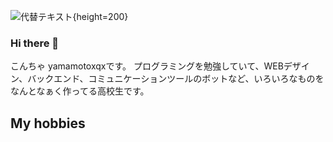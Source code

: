 ![代替テキスト](https://yamamotoxqx.com/img/github-README.png){height=200}


### Hi there 👋
こんちゃ
yamamotoxqxです。
プログラミングを勉強していて、WEBデザイン、バックエンド、コミュニケーションツールのボットなど、いろいろなものをなんとなぁく作ってる高校生です。

## My hobbies



<!--
**yamamotoxqx/yamamotoxqx** is a ✨ _special_ ✨ repository because its `README.md` (this file) appears on your GitHub profile.

Here are some ideas to get you started:

- 🔭 I’m currently working on ...
- 🌱 I’m currently learning ...
- 👯 I’m looking to collaborate on ...
- 🤔 I’m looking for help with ...
- 💬 Ask me about ...
- 📫 How to reach me: ...
- 😄 Pronouns: ...
- ⚡ Fun fact: ...
-->
